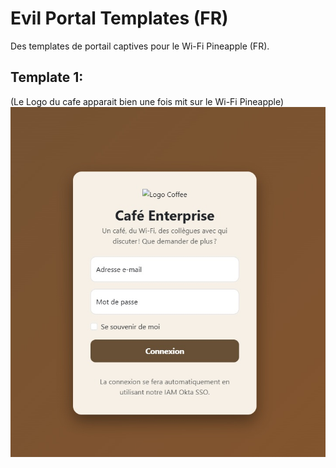 # Evil Portal Templates (FR)
Des templates de portail captives pour le Wi-Fi Pineapple (FR). 

## Template 1:
(Le Logo du cafe apparait bien une fois mit sur le Wi-Fi Pineapple)
![image info](/screenshots/cafe_wifi.jpg)

